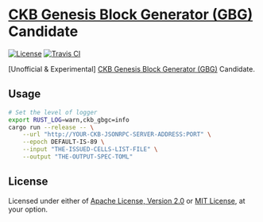 # [CKB Genesis Block Generator (GBG)] Candidate

[![License]](#license)
[![Travis CI]](https://travis-ci.com/yangby-cryptape/ckb-gbgc)

[Unofficial & Experimental] [CKB Genesis Block Generator (GBG)] Candidate.

[License]: https://img.shields.io/badge/License-Apache--2.0%20OR%20MIT-blue.svg
[Travis CI]: https://img.shields.io/travis/com/yangby-cryptape/ckb-gbgc.svg

## Usage

```bash
# Set the level of logger
export RUST_LOG=warn,ckb_gbgc=info
cargo run --release -- \
    --url "http://YOUR-CKB-JSONRPC-SERVER-ADDRESS:PORT" \
    --epoch DEFAULT-IS-89 \
    --input "THE-ISSUED-CELLS-LIST-FILE" \
    --output "THE-OUTPUT-SPEC-TOML"
```

## License

Licensed under either of [Apache License, Version 2.0] or [MIT License], at
your option.

[Apache License, Version 2.0]: LICENSE-APACHE
[MIT License]: LICENSE-MIT

[CKB Genesis Block Generator (GBG)]: https://medium.com/nervosnetwork/a-decentralized-mainnet-launch-for-nervos-ckb-9cb119d15540
